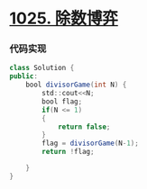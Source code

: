 # [1025. 除数博弈](https://leetcode-cn.com/problems/divisor-game/)



### 代码实现


~~~java
class Solution {
public:
    bool divisorGame(int N) {
        std::cout<<N;
        bool flag;
        if(N <= 1)
        {
            return false;
        }
        flag = divisorGame(N-1);
        return !flag;

    }
}
~~~
